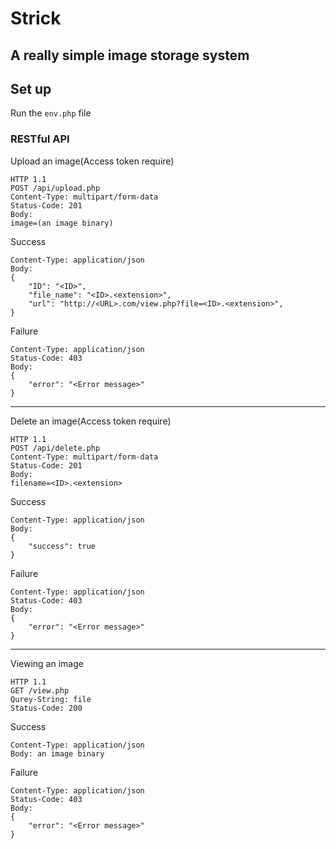 # Strick

## A really simple image storage system

## Set up
Run the `env.php` file

### RESTful API

Upload an image(Access token require)
```
HTTP 1.1
POST /api/upload.php
Content-Type: multipart/form-data
Status-Code: 201
Body:
image=(an image binary)
```

Success
```
Content-Type: application/json
Body:
{
    "ID": "<ID>",
    "file_name": "<ID>.<extension>",
    "url": "http://<URL>.com/view.php?file=<ID>.<extension>",
}
```

Failure
```
Content-Type: application/json
Status-Code: 403
Body:
{
    "error": "<Error message>"
}
```

---

Delete an image(Access token require)
```
HTTP 1.1
POST /api/delete.php
Content-Type: multipart/form-data
Status-Code: 201
Body:
filename=<ID>.<extension>
```

Success
```
Content-Type: application/json
Body:
{
    "success": true
}
```

Failure
```
Content-Type: application/json
Status-Code: 403
Body:
{
    "error": "<Error message>"
}
```

---

Viewing an image
```
HTTP 1.1
GET /view.php
Qurey-String: file
Status-Code: 200
```

Success
```
Content-Type: application/json
Body: an image binary
```

Failure
```
Content-Type: application/json
Status-Code: 403
Body:
{
    "error": "<Error message>"
}
```